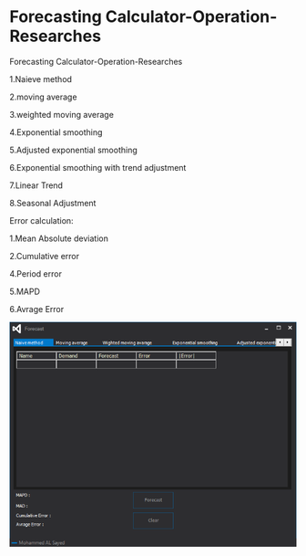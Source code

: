# Forecasting Calculator-Operation-Researches
 Forecasting Calculator-Operation-Researches
 
1.Naieve method

2.moving average

3.weighted moving average

4.Exponential smoothing

5.Adjusted exponential smoothing

6.Exponential smoothing with trend adjustment

7.Linear Trend 

8.Seasonal Adjustment 


Error calculation: 

1.Mean Absolute deviation 

2.Cumulative error 

4.Period error

5.MAPD

6.Avrage Error

![GUI](https://raw.githubusercontent.com/MagicianMido32/Forecasting-Calculator-Operation-Researches/master/3333.PNG)

